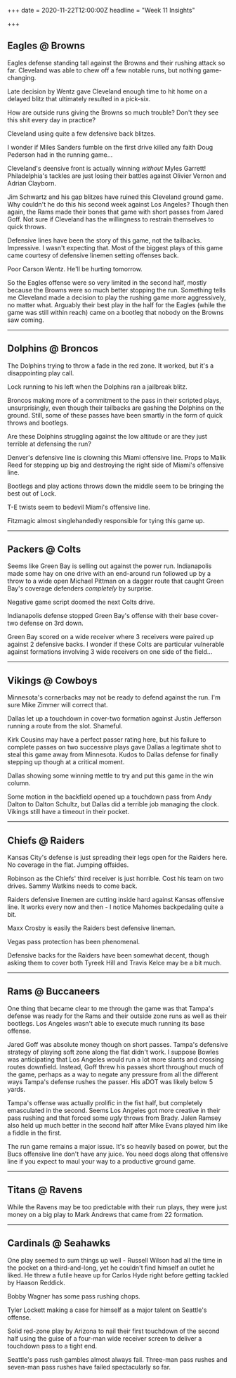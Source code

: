 +++
date = 2020-11-22T12:00:00Z
headline = "Week 11 Insights"

+++
## Eagles @ Browns

Eagles defense standing tall against the Browns and their rushing attack so far. Cleveland was able to chew off a few notable runs, but nothing game-changing.

Late decision by Wentz gave Cleveland enough time to hit home on a delayed blitz that ultimately resulted in a pick-six.

How are outside runs giving the Browns so much trouble? Don't they see this shit every day in practice?

Cleveland using quite a few defensive back blitzes.

I wonder if Miles Sanders fumble on the first drive killed any faith Doug Pederson had in the running game...

Cleveland's deensive front is actually winning _without_ Myles Garrett! Philadelphia's tackles are just losing their battles against Olivier Vernon and Adrian Clayborn.

Jim Schwartz and his gap blitzes have ruined this Cleveland ground game. Why couldn't he do this his second week against Los Angeles? Though then again, the Rams made their bones that game with short passes from Jared Goff. Not sure if Cleveland has the willingness to restrain themselves to quick throws.

Defensive lines have been the story of this game, not the tailbacks. Impressive. I wasn't expecting that. Most of the biggest plays of this game came courtesy of defensive linemen setting offenses back.

Poor Carson Wentz. He'll be hurting tomorrow.

So the Eagles offense were so very limited in the second half, mostly because the Browns were so much better stopping the run. Something tells me Cleveland made a decision to play the rushing game more aggressively, no matter what. Arguably their best play in the half for the Eagles (while the game was still within reach) came on a bootleg that nobody on the Browns saw coming.

***

## Dolphins @ Broncos

The Dolphins trying to throw a fade in the red zone. It worked, but it's a disappointing play call.

Lock running to his left when the Dolphins ran a jailbreak blitz.

Broncos making more of a commitment to the pass in their scripted plays, unsurprisingly, even though their tailbacks are gashing the Dolphins on the ground. Still, some of these passes have been smartly in the form of quick throws and bootlegs.

Are these Dolphins struggling against the low altitude or are they just terrible at defensing the run?

Denver's defensive line is clowning this Miami offensive line. Props to Malik Reed for stepping up big and destroying the right side of Miami's offensive line.

Bootlegs and play actions throws down the middle seem to be bringing the best out of Lock.

T-E twists seem to bedevil Miami's offensive line.

Fitzmagic almost singlehandedly responsible for tying this game up.

***

## Packers @ Colts

Seems like Green Bay is selling out against the power run. Indianapolis made some hay on one drive with an end-around run followed up by a throw to a wide open Michael Pittman on a dagger route that caught Green Bay's coverage defenders _completely_ by surprise.

Negative game script doomed the next Colts drive.

Indianapolis defense stopped Green Bay's offense with their base cover-two defense on 3rd down.

Green Bay scored on a wide receiver where 3 receivers were paired up against 2 defensive backs. I wonder if these Colts are particular vulnerable against formations involving 3 wide receivers on one side of the field...

***

## Vikings @ Cowboys

Minnesota's cornerbacks may not be ready to defend against the run. I'm sure Mike Zimmer will correct that.

Dallas let up a touchdown in cover-two formation against Justin Jefferson running a route from the slot. Shameful.

Kirk Cousins may have a perfect passer rating here, but his failure to complete passes on two successive plays gave Dallas a legitimate shot to steal this game away from Minnesota. Kudos to Dallas defense for finally stepping up though at a critical moment.

Dallas showing some winning mettle to try and put this game in the win column.

Some motion in the backfield opened up a touchdown pass from Andy Dalton to Dalton Schultz, but Dallas did a terrible job managing the clock. Vikings still have a timeout in their pocket.

***

## Chiefs @ Raiders

Kansas City's defense is just spreading their legs open for the Raiders here. No coverage in the flat. Jumping offsides.

Robinson as the Chiefs' third receiver is just horrible. Cost his team on two drives. Sammy Watkins needs to come back.

Raiders defensive linemen are cutting inside hard against Kansas offensive line. It works every now and then - I notice Mahomes backpedaling quite a bit.

Maxx Crosby is easily the Raiders best defensive lineman.

Vegas pass protection has been phenomenal.

Defensive backs for the Raiders have been somewhat decent, though asking them to cover both Tyreek Hill and Travis Kelce may be a bit much.

***

## Rams @ Buccaneers

One thing that became clear to me through the game was that Tampa's defense was ready for the Rams and their outside zone runs as well as their bootlegs. Los Angeles wasn't able to execute much running its base offense.

Jared Goff was absolute money though on short passes. Tampa's defensive strategy of playing soft zone along the flat didn't work. I suppose Bowles was anticipating that Los Angeles would run a lot more slants and crossing routes downfield. Instead, Goff threw his passes short throughout much of the game, perhaps as a way to negate any pressure from all the different ways Tampa's defense rushes the passer. His aDOT was likely below 5 yards.

Tampa's offense was actually prolific in the fist half, but completely emasculated in the second. Seems Los Angeles got more creative in their pass rushing and that forced some _ugly_ throws from Brady. Jalen Ramsey also held up much better in the second half after Mike Evans played him like a fiddle in the first.

The run game remains a major issue. It's so heavily based on power, but the Bucs offensive line don't have any juice. You need dogs along that offensive line if you expect to maul your way to a productive ground game.

***

## Titans @ Ravens

While the Ravens may be too predictable with their run plays, they were just money on a big play to Mark Andrews that came from 22 formation.

***

## Cardinals @ Seahawks

One play seemed to sum things up well - Russell Wilson had all the time in the pocket on a third-and-long, yet he couldn't find himself an outlet he liked. He threw a futile heave up for Carlos Hyde right before getting tackled by Haason Reddick. 

Bobby Wagner has some pass rushing chops.

Tyler Lockett making a case for himself as a major talent on Seattle's offense.

Solid red-zone play by Arizona to nail their first touchdown of the second half using the guise of a four-man wide receiver screen to deliver a touchdown pass to a tight end.

Seattle's pass rush gambles almost always fail. Three-man pass rushes and seven-man pass rushes have failed spectacularly so far. 